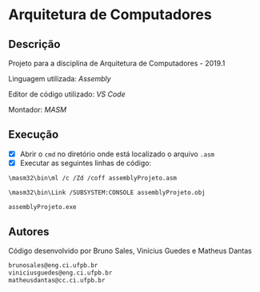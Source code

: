 # Arquitetura de Computadores

## Descrição
Projeto para a disciplina de Arquitetura de Computadores - 2019.1

Linguagem utilizada: *Assembly*

Editor de código utilizado: *VS Code*

Montador: *MASM*

## Execução
- [X] Abrir o `cmd` no diretório onde está localizado o arquivo `.asm`
- [X] Executar as seguintes linhas de código: 
```bash
\masm32\bin\ml /c /Zd /coff assemblyProjeto.asm

\masm32\bin\Link /SUBSYSTEM:CONSOLE assemblyProjeto.obj

assemblyProjeto.exe
```

## Autores
Código desenvolvido por Bruno Sales, Vinícius Guedes e Matheus Dantas
```bash
brunosales@eng.ci.ufpb.br
viniciusguedes@eng.ci.ufpb.br
matheusdantas@cc.ci.ufpb.br
```

